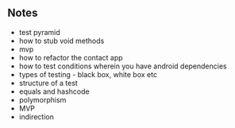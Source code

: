 Notes
-----
- test pyramid
- how to stub void methods
- mvp
- how to refactor the contact app
- how to test conditions wherein you have android dependencies
- types of testing - black box, white box etc
- structure of a test
- equals and hashcode
- polymorphism
- MVP
- indirection

